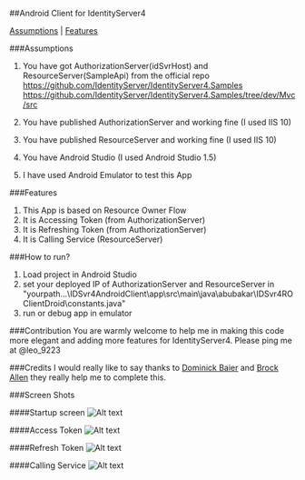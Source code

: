 ##Android Client for IdentityServer4

[Assumptions](README.md#assumptions) | [Features](README.md#features)

###Assumptions
1. You have got AuthorizationServer(idSvrHost) and ResourceServer(SampleApi) from the 
official repo
https://github.com/IdentityServer/IdentityServer4.Samples
https://github.com/IdentityServer/IdentityServer4.Samples/tree/dev/Mvc/src

2. You have published AuthorizationServer and working fine (I used IIS 10)
2. You have published ResourceServer and working fine (I used IIS 10)
3. You have Android Studio (I used Android Studio 1.5)
4. I have used Android Emulator to test this App

###Features
1. This App is based on Resource Owner Flow
2. It is Accessing Token (from AuthorizationServer)
3. It is Refreshing Token (from AuthorizationServer)
4. It is Calling Service (ResourceServer)

###How to run?
1. Load project in Android Studio
2. set your deployed IP of AuthorizationServer and ResourceServer in "yourpath...\IDSvr4AndroidClient\app\src\main\java\abubakar\IDSvr4ROClientDroid\constants.java"
3. run or debug app in emulator


###Contribution
You are warmly welcome to help me in making this code more elegant and adding more features for IdentityServer4. Please ping me at @leo_9223

###Credits
I would really like to say thanks to [Dominick Baier](https://github.com/leastprivilege) and [Brock Allen](https://github.com/brockallen) they really help me to complete this.



###Screen Shots


####Startup screen
![Alt text](img1.png?raw=true "Startup screen")


####Access Token
![Alt text](img2.png?raw=true "Access Token")


####Refresh Token
![Alt text](img3.png?raw=true "Refresh Token")


####Calling Service
![Alt text](img4.png?raw=true "Calling Service")
